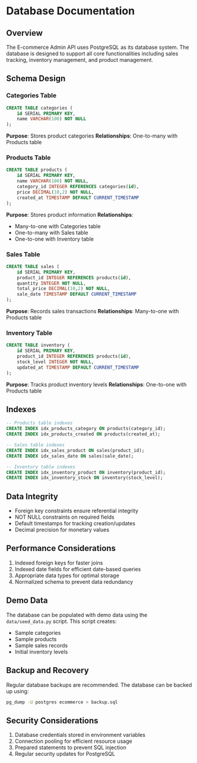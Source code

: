 # Database Documentation

## Overview
The E-commerce Admin API uses PostgreSQL as its database system. The database is designed to support all core functionalities including sales tracking, inventory management, and product management.

## Schema Design

### Categories Table
```sql
CREATE TABLE categories (
    id SERIAL PRIMARY KEY,
    name VARCHAR(100) NOT NULL
);
```
**Purpose**: Stores product categories
**Relationships**: One-to-many with Products table

### Products Table
```sql
CREATE TABLE products (
    id SERIAL PRIMARY KEY,
    name VARCHAR(100) NOT NULL,
    category_id INTEGER REFERENCES categories(id),
    price DECIMAL(10,2) NOT NULL,
    created_at TIMESTAMP DEFAULT CURRENT_TIMESTAMP
);
```
**Purpose**: Stores product information
**Relationships**:
- Many-to-one with Categories table
- One-to-many with Sales table
- One-to-one with Inventory table

### Sales Table
```sql
CREATE TABLE sales (
    id SERIAL PRIMARY KEY,
    product_id INTEGER REFERENCES products(id),
    quantity INTEGER NOT NULL,
    total_price DECIMAL(10,2) NOT NULL,
    sale_date TIMESTAMP DEFAULT CURRENT_TIMESTAMP
);
```
**Purpose**: Records sales transactions
**Relationships**: Many-to-one with Products table

### Inventory Table
```sql
CREATE TABLE inventory (
    id SERIAL PRIMARY KEY,
    product_id INTEGER REFERENCES products(id),
    stock_level INTEGER NOT NULL,
    updated_at TIMESTAMP DEFAULT CURRENT_TIMESTAMP
);
```
**Purpose**: Tracks product inventory levels
**Relationships**: One-to-one with Products table

## Indexes
```sql
-- Products table indexes
CREATE INDEX idx_products_category ON products(category_id);
CREATE INDEX idx_products_created ON products(created_at);

-- Sales table indexes
CREATE INDEX idx_sales_product ON sales(product_id);
CREATE INDEX idx_sales_date ON sales(sale_date);

-- Inventory table indexes
CREATE INDEX idx_inventory_product ON inventory(product_id);
CREATE INDEX idx_inventory_stock ON inventory(stock_level);
```

## Data Integrity
- Foreign key constraints ensure referential integrity
- NOT NULL constraints on required fields
- Default timestamps for tracking creation/updates
- Decimal precision for monetary values

## Performance Considerations
1. Indexed foreign keys for faster joins
2. Indexed date fields for efficient date-based queries
3. Appropriate data types for optimal storage
4. Normalized schema to prevent data redundancy

## Demo Data
The database can be populated with demo data using the `data/seed_data.py` script. This script creates:
- Sample categories
- Sample products
- Sample sales records
- Initial inventory levels

## Backup and Recovery
Regular database backups are recommended. The database can be backed up using:
```bash
pg_dump -U postgres ecommerce > backup.sql
```

## Security Considerations
1. Database credentials stored in environment variables
2. Connection pooling for efficient resource usage
3. Prepared statements to prevent SQL injection
4. Regular security updates for PostgreSQL